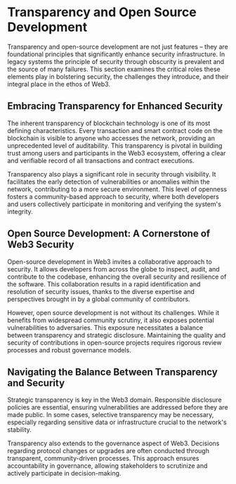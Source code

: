 # Transparency and Open Source Development

Transparency and open-source development are not just features – they are foundational principles that significantly enhance security infrastructure. In legacy systems the principle of security through obscurity is prevalent and the source of many failures. This section examines the critical roles these elements play in bolstering security, the challenges they introduce, and their integral place in the ethos of Web3.

## Embracing Transparency for Enhanced Security

The inherent transparency of blockchain technology is one of its most defining characteristics. Every transaction and smart contract code on the blockchain is visible to anyone who accesses the network, providing an unprecedented level of auditability. This transparency is pivotal in building trust among users and participants in the Web3 ecosystem, offering a clear and verifiable record of all transactions and contract executions.

Transparency also plays a significant role in security through visibility. It facilitates the early detection of vulnerabilities or anomalies within the network, contributing to a more secure environment. This level of openness fosters a community-based approach to security, where both developers and users collectively participate in monitoring and verifying the system's integrity.

## Open Source Development: A Cornerstone of Web3 Security

Open-source development in Web3 invites a collaborative approach to security. It allows developers from across the globe to inspect, audit, and contribute to the codebase, enhancing the overall security and resilience of the software. This collaboration results in a rapid identification and resolution of security issues, thanks to the diverse expertise and perspectives brought in by a global community of contributors.

However, open source development is not without its challenges. While it benefits from widespread community scrutiny, it also exposes potential vulnerabilities to adversaries. This exposure necessitates a balance between transparency and strategic disclosure. Maintaining the quality and security of contributions in open-source projects requires rigorous review processes and robust governance models.

## Navigating the Balance Between Transparency and Security

Strategic transparency is key in the Web3 domain. Responsible disclosure policies are essential, ensuring vulnerabilities are addressed before they are made public. In some cases, selective transparency may be necessary, especially regarding sensitive data or infrastructure crucial to the network's stability.

Transparency also extends to the governance aspect of Web3. Decisions regarding protocol changes or upgrades are often conducted through transparent, community-driven processes. This approach ensures accountability in governance, allowing stakeholders to scrutinize and actively participate in decision-making.